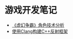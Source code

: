 # 游戏开发笔记

- [《虚幻争霸》角色技术分析](1.character_tech_in_paragon/paragon_character_tech.md)
- [使用Clang构建C++反射框架](2.reflect_cpp_with_clang/reflect_cpp_with_clang.md)